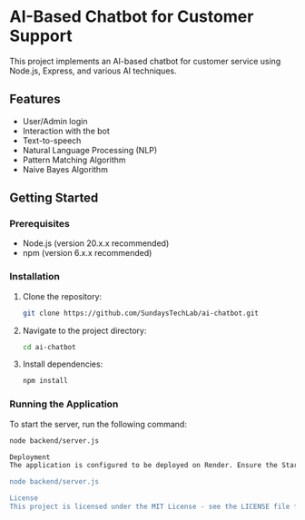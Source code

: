 # AI-Based Chatbot for Customer Support

This project implements an AI-based chatbot for customer service using Node.js, Express, and various AI techniques.

## Features

- User/Admin login
- Interaction with the bot
- Text-to-speech
- Natural Language Processing (NLP)
- Pattern Matching Algorithm
- Naive Bayes Algorithm

## Getting Started

### Prerequisites

- Node.js (version 20.x.x recommended)
- npm (version 6.x.x recommended)

### Installation

1. Clone the repository:
    ```sh
    git clone https://github.com/SundaysTechLab/ai-chatbot.git
    ```
2. Navigate to the project directory:
    ```sh
    cd ai-chatbot
    ```
3. Install dependencies:
    ```sh
    npm install
    ```

### Running the Application

To start the server, run the following command:

```sh
node backend/server.js

Deployment
The application is configured to be deployed on Render. Ensure the Start Command in Render's settings is set to:

node backend/server.js

License
This project is licensed under the MIT License - see the LICENSE file for details.
